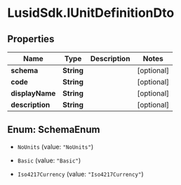 # LusidSdk.IUnitDefinitionDto

## Properties
Name | Type | Description | Notes
------------ | ------------- | ------------- | -------------
**schema** | **String** |  | [optional] 
**code** | **String** |  | [optional] 
**displayName** | **String** |  | [optional] 
**description** | **String** |  | [optional] 


<a name="SchemaEnum"></a>
## Enum: SchemaEnum


* `NoUnits` (value: `"NoUnits"`)

* `Basic` (value: `"Basic"`)

* `Iso4217Currency` (value: `"Iso4217Currency"`)




